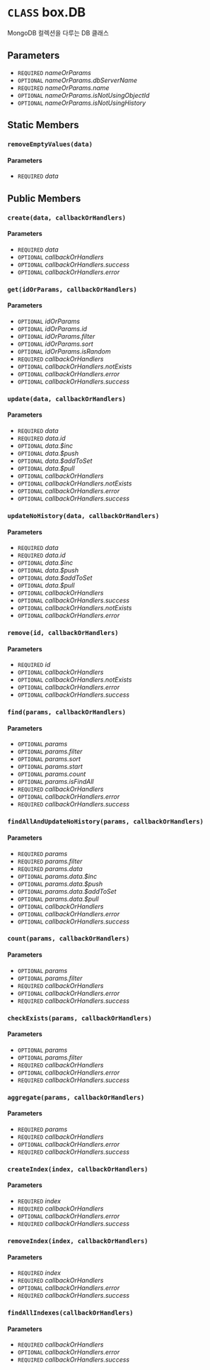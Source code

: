 # `CLASS` box.DB
MongoDB 컬렉션을 다루는 DB 클래스

## Parameters
* `REQUIRED` *nameOrParams*
* `OPTIONAL` *nameOrParams.dbServerName*
* `REQUIRED` *nameOrParams.name*
* `OPTIONAL` *nameOrParams.isNotUsingObjectId*
* `OPTIONAL` *nameOrParams.isNotUsingHistory*

## Static Members

### `removeEmptyValues(data)`
#### Parameters
* `REQUIRED` *data*

## Public Members

### `create(data, callbackOrHandlers)`
#### Parameters
* `REQUIRED` *data*
* `OPTIONAL` *callbackOrHandlers*
* `OPTIONAL` *callbackOrHandlers.success*
* `OPTIONAL` *callbackOrHandlers.error*

### `get(idOrParams, callbackOrHandlers)`
#### Parameters
* `OPTIONAL` *idOrParams*
* `OPTIONAL` *idOrParams.id*
* `OPTIONAL` *idOrParams.filter*
* `OPTIONAL` *idOrParams.sort*
* `OPTIONAL` *idOrParams.isRandom*
* `REQUIRED` *callbackOrHandlers*
* `OPTIONAL` *callbackOrHandlers.notExists*
* `OPTIONAL` *callbackOrHandlers.error*
* `OPTIONAL` *callbackOrHandlers.success*

### `update(data, callbackOrHandlers)`
#### Parameters
* `REQUIRED` *data*
* `REQUIRED` *data.id*
* `OPTIONAL` *data.$inc*
* `OPTIONAL` *data.$push*
* `OPTIONAL` *data.$addToSet*
* `OPTIONAL` *data.$pull*
* `OPTIONAL` *callbackOrHandlers*
* `OPTIONAL` *callbackOrHandlers.notExists*
* `OPTIONAL` *callbackOrHandlers.error*
* `OPTIONAL` *callbackOrHandlers.success*

### `updateNoHistory(data, callbackOrHandlers)`
#### Parameters
* `REQUIRED` *data*
* `REQUIRED` *data.id*
* `OPTIONAL` *data.$inc*
* `OPTIONAL` *data.$push*
* `OPTIONAL` *data.$addToSet*
* `OPTIONAL` *data.$pull*
* `OPTIONAL` *callbackOrHandlers*
* `OPTIONAL` *callbackOrHandlers.success*
* `OPTIONAL` *callbackOrHandlers.notExists*
* `OPTIONAL` *callbackOrHandlers.error*

### `remove(id, callbackOrHandlers)`
#### Parameters
* `REQUIRED` *id*
* `OPTIONAL` *callbackOrHandlers*
* `OPTIONAL` *callbackOrHandlers.notExists*
* `OPTIONAL` *callbackOrHandlers.error*
* `OPTIONAL` *callbackOrHandlers.success*

### `find(params, callbackOrHandlers)`
#### Parameters
* `OPTIONAL` *params*
* `OPTIONAL` *params.filter*
* `OPTIONAL` *params.sort*
* `OPTIONAL` *params.start*
* `OPTIONAL` *params.count*
* `OPTIONAL` *params.isFindAll*
* `REQUIRED` *callbackOrHandlers*
* `OPTIONAL` *callbackOrHandlers.error*
* `REQUIRED` *callbackOrHandlers.success*

### `findAllAndUpdateNoHistory(params, callbackOrHandlers)`
#### Parameters
* `REQUIRED` *params*
* `REQUIRED` *params.filter*
* `REQUIRED` *params.data*
* `OPTIONAL` *params.data.$inc*
* `OPTIONAL` *params.data.$push*
* `OPTIONAL` *params.data.$addToSet*
* `OPTIONAL` *params.data.$pull*
* `OPTIONAL` *callbackOrHandlers*
* `OPTIONAL` *callbackOrHandlers.error*
* `OPTIONAL` *callbackOrHandlers.success*

### `count(params, callbackOrHandlers)`
#### Parameters
* `OPTIONAL` *params*
* `OPTIONAL` *params.filter*
* `REQUIRED` *callbackOrHandlers*
* `OPTIONAL` *callbackOrHandlers.error*
* `REQUIRED` *callbackOrHandlers.success*

### `checkExists(params, callbackOrHandlers)`
#### Parameters
* `OPTIONAL` *params*
* `OPTIONAL` *params.filter*
* `REQUIRED` *callbackOrHandlers*
* `OPTIONAL` *callbackOrHandlers.error*
* `REQUIRED` *callbackOrHandlers.success*

### `aggregate(params, callbackOrHandlers)`
#### Parameters
* `REQUIRED` *params*
* `REQUIRED` *callbackOrHandlers*
* `OPTIONAL` *callbackOrHandlers.error*
* `REQUIRED` *callbackOrHandlers.success*

### `createIndex(index, callbackOrHandlers)`
#### Parameters
* `REQUIRED` *index*
* `REQUIRED` *callbackOrHandlers*
* `OPTIONAL` *callbackOrHandlers.error*
* `REQUIRED` *callbackOrHandlers.success*

### `removeIndex(index, callbackOrHandlers)`
#### Parameters
* `REQUIRED` *index*
* `REQUIRED` *callbackOrHandlers*
* `OPTIONAL` *callbackOrHandlers.error*
* `REQUIRED` *callbackOrHandlers.success*

### `findAllIndexes(callbackOrHandlers)`
#### Parameters
* `REQUIRED` *callbackOrHandlers*
* `OPTIONAL` *callbackOrHandlers.error*
* `REQUIRED` *callbackOrHandlers.success*
